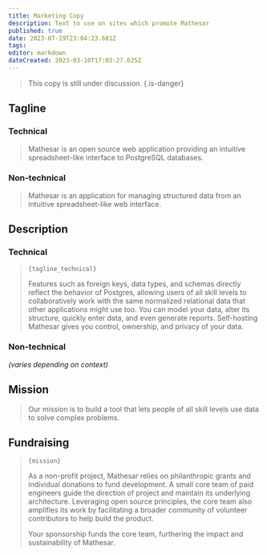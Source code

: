 ```yaml
---
title: Marketing Copy
description: Text to use on sites which promote Mathesar
published: true
date: 2023-07-19T23:04:23.681Z
tags: 
editor: markdown
dateCreated: 2023-03-10T17:03:27.625Z
---
```


> This copy is still under discussion.
{.is-danger}

## Tagline

### Technical

> Mathesar is an open source web application providing an intuitive spreadsheet-like interface to PostgreSQL databases.


### Non-technical

> Mathesar is an application for managing structured data from an intuitive spreadsheet-like web interface.


## Description

### Technical

> `{tagline_technical}`
>
> Features such as foreign keys, data types, and schemas directly reflect the behavior of Postgres, allowing users of all skill levels to collaboratively work with the same normalized relational data that other applications might use too. You can model your data, alter its structure, quickly enter data, and even generate reports. Self-hosting Mathesar gives you control, ownership, and privacy of your data.

### Non-technical

_(varies depending on context)_


## Mission

> Our mission is to build a tool that lets people of all skill levels use data to solve complex problems.

## Fundraising

> `{mission}`
>
> As a non-profit project, Mathesar relies on philanthropic grants and individual donations to fund development. A small core team of paid engineers guide the direction of project and maintain its underlying architecture. Leveraging open source principles, the core team also amplifies its work by facilitating a broader community of volunteer contributors to help build the product.
> 
> Your sponsorship funds the core team, furthering the impact and sustainability of Mathesar.


